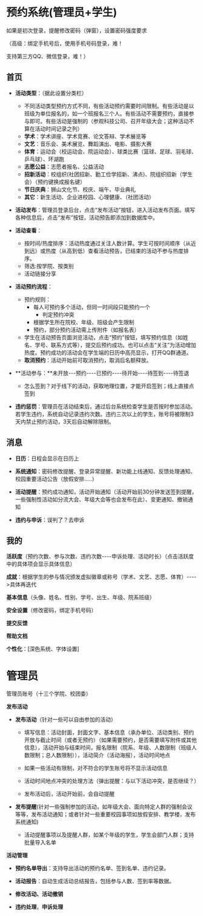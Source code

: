 # 预约系统(管理员+学生)

如果是初次登录，提醒修改密码（弹窗），设置密码强度要求

（高级：绑定手机号后，使用手机号码登录，难！

支持第三方QQ、微信登录，难！）

## 首页

- **活动类型**：（据此设置分类栏）
  - 不同活动类型预约方式不同，有些活动预约需要时间限制。有些活动是以班级为单位报名的，如一个班报名三个人。有些活动不需要预约，直接参与即可。有些活动是强制的（参观科技公司、召开年级大会；这种活动不算在活动时间记录之列）
  - **学术**：学术讲座、学术竞赛、论文答辩、学术展览等
  - **文艺**：音乐会、美术展览、舞蹈演出、电影、摄影大赛
  - **体育**：运动会（校运动会、院运动会）、球类比赛（篮球、足球、羽毛球、乒乓球）、环湖跑
  - **志愿公益**：志愿者报名、公益活动
  - **招新活动**：校组织(社团招新、勤工俭学招新、沸点)、院组织招新（学生会）（预约键换成报名键）
  - **节日庆典**：狮山文化节、校庆、端午、毕业典礼
  - **其它**：新生活动、企业进校园、心理健康、（社团活动）

- **活动发布**：管理员登录后台，点击“发布活动”按钮，进入活动发布页面。填写各种信息后，点击“发布”按钮，活动预告即添加到数据库中。
- **活动查看**：
  - 按时间/热度排序：活动热度通过关注人数计算。学生可按时间顺序（从近到远）或热度（从高到低）查看活动预告，已结束的活动不参与热度排序。
  - 筛选:按学院、按类别
  - 活动链接分享
- **活动预约流程**：
  - 预约规则：
    - 每人可预约多个活动，但同一时间段只能预约一个
      - 判定预约冲突
    - 根据学生所在院校、年级、班级会产生限制
    - 预约，部分预约活动需上传附件（如报名表）
  - 学生在活动预告页面浏览活动，点击“预约”按钮，填写预约信息（如姓名、学号、联系方式等），提交后预约成功。也可以点击“关注”为活动增加热度。预约成功的活动会在学生端的日历中高亮显示，打开QQ群通道。
  - **取消预约**：活动开始前可取消预约，取消后名额释放。
- **活动参与：**未开放---预约----已预约----待开始----待签到----待签退
  - 怎么签到？对于线下的活动，获取地理位置，才能开启签到；线上直接点签到
- **违约惩罚**：管理员在活动结束后，通过后台系统检查学生是否按时参加活动。若学生违约，系统自动记录违约次数。违约三次以上的学生，账号将被限制3天内禁止预约活动，3天后自动解除限制。

#### 

## 消息

- **日历**：日程会显示在日历上

- **系统通知**：密码修改提醒、登录异常提醒、新功能上线通知、反馈处理通知、校园重要活动公告（放假安排.....）

- **活动提醒**：预约成功通知，活动开始通知（活动开始前30分钟发送签到提醒，一些强制性活动如分流大会、年级大会等也会发布在此）、变更通知、撤销通知

- **违约与申诉**：误判了？去申诉

## 我的

**活跃度**（预约次数、参与次数、违约次数----申诉处理、活动时长）（点击活跃度中的具体项会显示具体信息）

**成就**：根据学生的参与情况颁发虚拟徽章或称号（学术、文艺、志愿、体育）---->具体再迭代

**基本信息**（头像、姓名、性别、学号、出生、年级、院系班级）

**安全设置**（修改密码，绑定手机号码）

**提交反馈**

**帮助文档**

**个性化**：[深色系统、字体设置]





# 管理员

管理员账号（十三个学院、校团委）

**发布活动**

- **发布活动**（针对一些可以自由参加的活动）

  - 填写信息：活动封面，封面文字、基本信息（承办单位、活动类别、预约开放与截止时间（或者无预约）（如果需要预约，是否需要填写附件或其他信息），活动开始与结束时间，报名限制（院系、年级、人数限制（班级人数限制；总人数限制）），活动简介（活动海报），活动时间地点

  - 如果一些活动有限制，对不符合的学生账号将不显示活动信息

  - 活动时间地点冲突的处理方法（弹出提醒：与以下活动冲突，是否继续？）
  - 发布活动后，活动开始前，会自动提醒

- **发布提醒**(针对一些强制参加的活动，如年级大会、面向特定人群的强制会议等等，发布活动通知；或者针对一些重要校园事项如放假安排、教学楼，发布系统通知)

  - 活动提醒事项以及提醒人群，如某个年级的学生，学生会部门人群；支持批量导入名单

**活动管理**

- **预约名单导出**：支持导出活动的预约名单、签到名单、违约记录。
- **活动报告**：自动生成活动总结报告，包括参与人数、签到率等数据。
- **修改活动、活动撤销**

- **违约处理**，**申诉处理**

